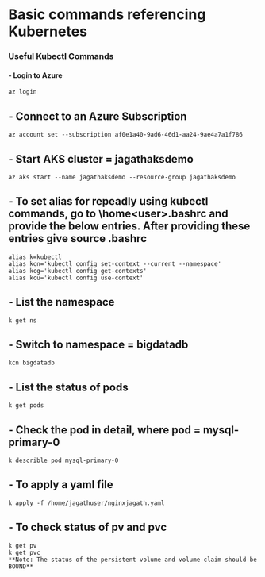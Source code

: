 # Basic commands referencing Kubernetes
### Useful Kubectl Commands
#### - Login to Azure
```
az login
```
## - Connect to an Azure Subscription
```
az account set --subscription af0e1a40-9ad6-46d1-aa24-9ae4a7a1f786
```
## - Start AKS cluster = jagathaksdemo
```
az aks start --name jagathaksdemo --resource-group jagathaksdemo
```
## - To set alias for repeadly using kubectl commands, go to \home\<user>\.bashrc and provide the below entries. After providing these entries give **source .bashrc**
```
alias k=kubectl
alias kcn='kubectl config set-context --current --namespace'
alias kcg='kubectl config get-contexts'
alias kcu='kubectl config use-context'
```
## - List the namespace
```
k get ns
```
## - Switch to namespace = bigdatadb
```
kcn bigdatadb
```
## - List the status of pods
```
k get pods
```
## - Check the pod in detail, where pod = mysql-primary-0
```
k describle pod mysql-primary-0
```
## - To apply a yaml file
```
k apply -f /home/jagathuser/nginxjagath.yaml
```
## - To check status of pv and pvc
```
k get pv
k get pvc
**Note: The status of the persistent volume and volume claim should be BOUND**
